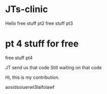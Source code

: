 # JTs-clinic

Hello 
free stuff pt2
free stuff pt3

pt 4 stuff for free
=======
free stuff pt4

JT send us that code
Still waiting on that code

Hi, this is my contribution.

aosidsoiuerwl3laifoiawf
